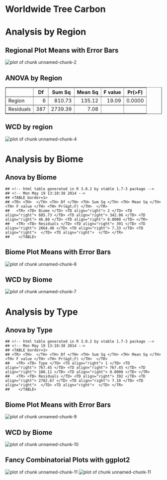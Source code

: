 Worldwide Tree Carbon
========================================================




# Analysis by Region
## Regional Plot Means with Error Bars
![plot of chunk unnamed-chunk-2](figure/unnamed-chunk-2.png) 


## ANOVA by Region
<!-- html table generated in R 3.0.2 by xtable 1.7-3 package -->
<!-- Mon May 19 13:10:36 2014 -->
<TABLE border=1>
<TR> <TH>  </TH> <TH> Df </TH> <TH> Sum Sq </TH> <TH> Mean Sq </TH> <TH> F value </TH> <TH> Pr(&gt;F) </TH>  </TR>
  <TR> <TD> Region </TD> <TD align="right"> 6 </TD> <TD align="right"> 810.73 </TD> <TD align="right"> 135.12 </TD> <TD align="right"> 19.09 </TD> <TD align="right"> 0.0000 </TD> </TR>
  <TR> <TD> Residuals </TD> <TD align="right"> 387 </TD> <TD align="right"> 2739.39 </TD> <TD align="right"> 7.08 </TD> <TD align="right">  </TD> <TD align="right">  </TD> </TR>
   </TABLE>


## WCD by region
![plot of chunk unnamed-chunk-4](figure/unnamed-chunk-4.png) 


# Analysis by Biome
## Anova by Biome

```
## <!-- html table generated in R 3.0.2 by xtable 1.7-3 package -->
## <!-- Mon May 19 13:10:38 2014 -->
## <TABLE border=1>
## <TR> <TH>  </TH> <TH> Df </TH> <TH> Sum Sq </TH> <TH> Mean Sq </TH> <TH> F value </TH> <TH> Pr(&gt;F) </TH>  </TR>
##   <TR> <TD> Biome </TD> <TD align="right"> 2 </TD> <TD align="right"> 685.73 </TD> <TD align="right"> 342.86 </TD> <TD align="right"> 46.80 </TD> <TD align="right"> 0.0000 </TD> </TR>
##   <TR> <TD> Residuals </TD> <TD align="right"> 391 </TD> <TD align="right"> 2864.40 </TD> <TD align="right"> 7.33 </TD> <TD align="right">  </TD> <TD align="right">  </TD> </TR>
##    </TABLE>
```


## Biome Plot Means with Error Bars
![plot of chunk unnamed-chunk-6](figure/unnamed-chunk-6.png) 


## WCD by Biome
![plot of chunk unnamed-chunk-7](figure/unnamed-chunk-7.png) 


# Analysis by Type
## Anova by Type

```
## <!-- html table generated in R 3.0.2 by xtable 1.7-3 package -->
## <!-- Mon May 19 13:10:38 2014 -->
## <TABLE border=1>
## <TR> <TH>  </TH> <TH> Df </TH> <TH> Sum Sq </TH> <TH> Mean Sq </TH> <TH> F value </TH> <TH> Pr(&gt;F) </TH>  </TR>
##   <TR> <TD> Type </TD> <TD align="right"> 1 </TD> <TD align="right"> 767.45 </TD> <TD align="right"> 767.45 </TD> <TD align="right"> 108.11 </TD> <TD align="right"> 0.0000 </TD> </TR>
##   <TR> <TD> Residuals </TD> <TD align="right"> 392 </TD> <TD align="right"> 2782.67 </TD> <TD align="right"> 7.10 </TD> <TD align="right">  </TD> <TD align="right">  </TD> </TR>
##    </TABLE>
```


## Biome Plot Means with Error Bars
![plot of chunk unnamed-chunk-9](figure/unnamed-chunk-9.png) 


## WCD by Biome
![plot of chunk unnamed-chunk-10](figure/unnamed-chunk-10.png) 


## Fancy Combinatorial Plots with ggplot2
![plot of chunk unnamed-chunk-11](figure/unnamed-chunk-111.png) ![plot of chunk unnamed-chunk-11](figure/unnamed-chunk-112.png) 

